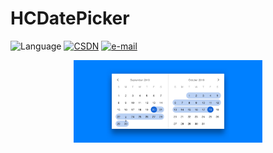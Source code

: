 # HCDatePicker
![Language](http://img.shields.io/badge/Language-Objective--C-brightgreen.svg?style=flat) [![CSDN](https://img.shields.io/badge/CSDN-Peter__Huang0623-orange.svg)](https://blog.csdn.net/Peter_Huang0623)  [![e-mail](https://img.shields.io/badge/E--mail-huangchao0623%40126.com-blue.svg)](huangchao0623@126.com)

<div align=center> <img src='https://github.com/Peter-Huang0623/HCDatePicker/blob/master/Pictures/Desktop%20Date%20Pickers.png' width='60%' height='60%'> </div>